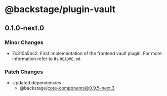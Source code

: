 # @backstage/plugin-vault

## 0.1.0-next.0

### Minor Changes

- 7c310a5bc2: First implementation of the frontend vault plugin. For more information refer to its `README.md`.

### Patch Changes

- Updated dependencies
  - @backstage/core-components@0.9.5-next.3
